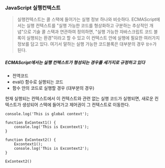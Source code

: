### JavaScript 실행컨텍스트

>실행컨텍스트는 콜 스택에 들어가는 실행 정보 하나와 비슷하다.
>ECMAScript에서는 실행 컨텍스트를 "실행 가능한 코드를 형상화하고 구분하는 추상적인 개념"으로 기술 
>콜 스택과 연관하여 정의하면, "실행 가능한 자바스크립트 코드 블록이 실행되는 환경"이라고 할 수 있고
>이 컨텍스트 안에 실행에 필요한 여러가지 정보를 담고 있다.
>여기서 말하는 실행 가능한 코드블록은 대부분의 경우 `함수`가 된다.

##### ECMAScript에서는 실행 컨텍스트가 형성되는 경우를 세가지로 규정하고 있다
 - 전역코드
 - eval() 함수로 실행되는 코드
 - 함수 안의 코드로 실행할 경우 (대부분의 경우)

현재 실행되는 컨텍스트에서 이 컨텍스트와 관련 없는 실행 코드가 실행되면, 
새로운 컨텍스트가 생성되어
스택에 들어가고 제어권이 그 컨텍스트로 이동한다.

```{.javascript}
console.log('This is global context');

function ExContext1() {
	console.log('This is Excontext1');
}

function ExContext2() {
	Excontext1();
	console.log('This is Excontext2');
}

ExContext2()
```
